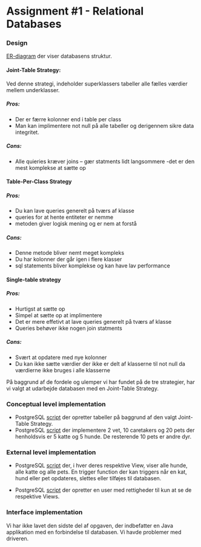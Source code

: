# Assignment #1 - Relational Databases


### Design

[ER-diagram](https://github.com/kongshaug/assignment_1_postgres/blob/master/ER%20diagram.PNG) der viser databasens struktur. 

#### Joint-Table Strategy:
Ved denne strategi, indeholder superklassers tabeller alle fælles værdier mellem underklasser.

##### Pros:
- Der er færre kolonner end i table per class
- Man kan implimentere not null på alle tabeller og derigennem sikre data integritet.
##### Cons:
- Alle quieries kræver joins – gær statments lidt langsommere 
-det er den mest komplekse at sætte op

#### Table-Per-Class Strategy 

##### Pros:
- Du kan lave queries generelt på tværs af klasse
- queries for at hente entiteter er nemme 
- metoden giver logisk mening og er nem at forstå 

##### Cons:
- Denne metode bliver nemt meget kompleks
- Du har kolonner der går igen i flere klasser 
- sql statements bliver komplekse og kan have lav performance 

#### Single-table strategy

##### Pros:
- Hurtigst at sætte op
- Simpel at sætte op at implimentere 
- Det er mere effetivt at lave queries generelt på tværs af klasse 
- Queries behøver ikke nogen join statments 

##### Cons:
- Svært at opdatere med nye kolonner 
- Du kan ikke sætte værdier der ikke er delt af klasserne til not null da værdierne ikke bruges i alle klasserne 

På baggrund af de fordele og ulemper vi har fundet på de tre strategier, har vi valgt at udarbejde databasen med en Joint-Table Strategy. 

### Conceptual level implementation

- PostgreSQL [script](https://github.com/kongshaug/assignment_1_postgres/blob/master/Script-1.sql) der opretter tabeller på baggrund af den valgt Joint-Table Strategy.
- PostgreSQL [script](https://github.com/kongshaug/assignment_1_postgres/blob/master/podulatepetstore.sql) der implementere  2 vet, 10 caretakers og 20 pets der henholdsvis er 5 katte og 5 hunde. De resterende 10 pets er andre dyr. 

### External level implementation

- PostgreSQL [script](https://github.com/kongshaug/assignment_1_postgres/blob/master/viewAnimals.sql) der, i hver deres respektive View, viser alle hunde, alle katte og alle pets. En trigger function der kan triggers når en kat, hund eller pet opdateres, slettes eller tilføjes til databasen.  

- PostgreSQL [script](https://github.com/kongshaug/assignment_1_postgres/blob/master/user.sql) der opretter en user med rettigheder til kun at se de respektive Views. 

### Interface implementation
Vi har ikke lavet den sidste del af opgaven, der indbefatter en Java applikation med en forbindelse til databasen. Vi havde problemer med driveren.

